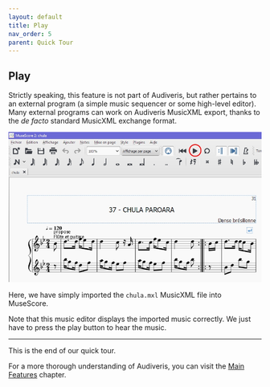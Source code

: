```yaml
---
layout: default
title: Play
nav_order: 5
parent: Quick Tour
---
```

## Play

Strictly speaking, this feature is not part of Audiveris, but rather pertains to an
external program (a simple music sequencer or some high-level editor).  
Many external programs can work on Audiveris MusicXML export,
thanks to the _de facto_ standard MusicXML exchange format.

![](../assets/images/play_musescore.png)

Here, we have simply imported the `chula.mxl` MusicXML file into MuseScore.

Note that this music editor displays the imported music correctly.
We just have to press the play button to hear the music.

<hr>

This is the end of our quick tour.

For a more thorough understanding of Audiveris, you can visit the [Main Features](../main/README.md)
chapter.
